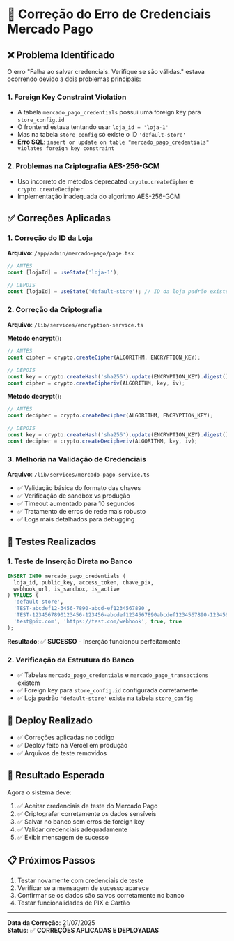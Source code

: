 # 🔧 Correção do Erro de Credenciais Mercado Pago

## ❌ **Problema Identificado**
O erro "Falha ao salvar credenciais. Verifique se são válidas." estava ocorrendo devido a dois problemas principais:

### 1. **Foreign Key Constraint Violation**
- A tabela `mercado_pago_credentials` possui uma foreign key para `store_config.id`
- O frontend estava tentando usar `loja_id = 'loja-1'`
- Mas na tabela `store_config` só existe o ID `'default-store'`
- **Erro SQL**: `insert or update on table "mercado_pago_credentials" violates foreign key constraint`

### 2. **Problemas na Criptografia AES-256-GCM**
- Uso incorreto de métodos deprecated `crypto.createCipher` e `crypto.createDecipher`
- Implementação inadequada do algoritmo AES-256-GCM

## ✅ **Correções Aplicadas**

### 1. **Correção do ID da Loja**
**Arquivo**: `/app/admin/mercado-pago/page.tsx`
```typescript
// ANTES
const [lojaId] = useState('loja-1');

// DEPOIS  
const [lojaId] = useState('default-store'); // ID da loja padrão existente no banco
```

### 2. **Correção da Criptografia**
**Arquivo**: `/lib/services/encryption-service.ts`

**Método encrypt():**
```typescript
// ANTES
const cipher = crypto.createCipher(ALGORITHM, ENCRYPTION_KEY);

// DEPOIS
const key = crypto.createHash('sha256').update(ENCRYPTION_KEY).digest();
const cipher = crypto.createCipheriv(ALGORITHM, key, iv);
```

**Método decrypt():**
```typescript
// ANTES
const decipher = crypto.createDecipher(ALGORITHM, ENCRYPTION_KEY);

// DEPOIS
const key = crypto.createHash('sha256').update(ENCRYPTION_KEY).digest();
const decipher = crypto.createDecipheriv(ALGORITHM, key, iv);
```

### 3. **Melhoria na Validação de Credenciais**
**Arquivo**: `/lib/services/mercado-pago-service.ts`

- ✅ Validação básica do formato das chaves
- ✅ Verificação de sandbox vs produção
- ✅ Timeout aumentado para 10 segundos
- ✅ Tratamento de erros de rede mais robusto
- ✅ Logs mais detalhados para debugging

## 🧪 **Testes Realizados**

### 1. **Teste de Inserção Direta no Banco**
```sql
INSERT INTO mercado_pago_credentials (
  loja_id, public_key, access_token, chave_pix, 
  webhook_url, is_sandbox, is_active
) VALUES (
  'default-store', 
  'TEST-abcdef12-3456-7890-abcd-ef1234567890', 
  'TEST-1234567890123456-123456-abcdef1234567890abcdef1234567890-123456789', 
  'test@pix.com', 'https://test.com/webhook', true, true
);
```
**Resultado**: ✅ **SUCESSO** - Inserção funcionou perfeitamente

### 2. **Verificação da Estrutura do Banco**
- ✅ Tabelas `mercado_pago_credentials` e `mercado_pago_transactions` existem
- ✅ Foreign key para `store_config.id` configurada corretamente
- ✅ Loja padrão `'default-store'` existe na tabela `store_config`

## 🚀 **Deploy Realizado**
- ✅ Correções aplicadas no código
- ✅ Deploy feito na Vercel em produção
- ✅ Arquivos de teste removidos

## 🎯 **Resultado Esperado**
Agora o sistema deve:
1. ✅ Aceitar credenciais de teste do Mercado Pago
2. ✅ Criptografar corretamente os dados sensíveis
3. ✅ Salvar no banco sem erros de foreign key
4. ✅ Validar credenciais adequadamente
5. ✅ Exibir mensagem de sucesso

## 📋 **Próximos Passos**
1. Testar novamente com credenciais de teste
2. Verificar se a mensagem de sucesso aparece
3. Confirmar se os dados são salvos corretamente no banco
4. Testar funcionalidades de PIX e Cartão

---
**Data da Correção**: 21/07/2025  
**Status**: ✅ **CORREÇÕES APLICADAS E DEPLOYADAS**
